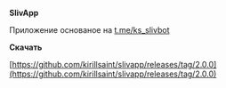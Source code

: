 **SlivApp**

Приложение основаное на [t.me/ks_slivbot](https://t.me/ks_slivbot)

**Скачать**

[https://github.com/kirillsaint/slivapp/releases/tag/2.0.0](https://github.com/kirillsaint/slivapp/releases/tag/2.0.0)
